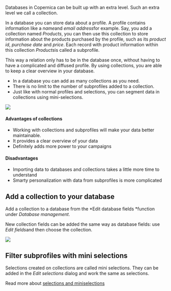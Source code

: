Databases in Copernica can be built up with an extra level. Such an
extra level we call a collection.

In a database you can store data about a profile. A profile contains
information like a *name*and *email address*for example. Say, you add a
collection named *Products*, you can then use this collection to store
information about the products purchased by the profile, such as its
*product id*, *purchase date* and *price*. Each record with product
information within this collection *Products*is called a subprofile.

This way a relation only has to be in the database once, without having
to have a complicated and diffused profile. By using collections, you
are able to keep a clear overview in your database.

-   In a database you can add as many collections as you need.
-   There is no limit to the number of subprofiles added to a
    collection.
-   Just like with normal profiles and selections, you can segment data
    in collections using mini-selections.

![](Documentation/databases-collection-tab.png)

#### Advantages of collections

-   Working with collections and subprofiles will make your data better
    maintainable.
-   It provides a clear overview of your data
-   Definitely adds more power to your campaigns

#### Disadvantages

-   Importing data to databases and collections takes a little more time
    to understand
-   Smarty personalization with data from subprofiles is more
    complicated

Add a collection to your database
---------------------------------

Add a collection to a database from the *Edit database fields *function
under *Database management*.

New collection fields can be added the same way as database fields: use
*Edit fields*and then choose the collection.

![](Documentation/databases-add-collection.png)

Filter subprofiles with mini selections
---------------------------------------

Selections created on collections are called mini selections. They can
be added in the *Edit selections* dialog and work the same as
selections.

Read more about [selections and
miniselections](<http://www.copernica.com/en/support/working-with-selections>)
